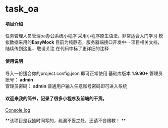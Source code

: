 # task_oa

#### 项目介绍
任务管理人员管理oa办公系统小程序
采用小程序原生语法，非常适合入门学习
模拟数据采用的**EasyMock**
目前为纯静态，服务器端接口开发中··· 
项目相关文档，陆续传到这里... 敬请关注
在代码中标了更详细的注释


#### 使用说明
导入一份适合你的project.config.json 即可正常使用
基础库版本 **1.9.90+**
管理员账号： **admin**  
管理员密码： **admin**
普通用户输入任意账号密码即可进入系统

####  欢迎来我的简书，记录了很多小程序及前端的干货。

[Console.Iog](https://www.jianshu.com/u/babfea3a0f27)

**该项目是我抽时间写的，疏漏不妥之处，还请不吝赐教！ **
